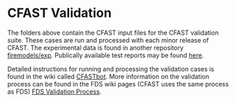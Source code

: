 # CFAST Validation

The folders above contain the CFAST input files for the CFAST validation suite. These cases are run and processed with each minor release of CFAST. The experimental data is found in another repository [firemodels/exp](https://github.com/firemodels/exp). Publically available test reports may be found [here](https://drive.google.com/drive/folders/0B-EZ4HlrI6VDT2R5SjNFOGtIdTg).

Detailed instructions for running and processing the validation cases is found in the wiki called [CFASTbot](https://github.com/firemodels/cfast/wiki/CFASTbot). More information on the validation process can be found in the FDS wiki pages (CFAST uses the same process as FDS) [FDS Validation Process](https://github.com/firemodels/fds/wiki/FDS-Validation-Process).